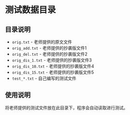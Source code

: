 # 测试数据目录

## 目录说明
- `orig.txt` - 老师提供的原文文件
- `orig_add.txt` - 老师提供的抄袭版文件1
- `orig_del.txt` - 老师提供的抄袭版文件2
- `orig_dis_1.txt` - 老师提供的抄袭版文件3
- `orig_dis_10.txt` - 老师提供的抄袭版文件4
- `orig_dis_15.txt` - 老师提供的抄袭版文件5
- `test_*.txt` - 自己编写的测试文件

## 使用说明
将老师提供的测试文件放在此目录下，程序会自动读取进行测试。
